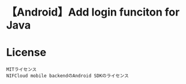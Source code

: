 # 【Android】Add login funciton for Java

# License

    MITライセンス
    NIFCloud mobile backendのAndroid SDKのライセンス
